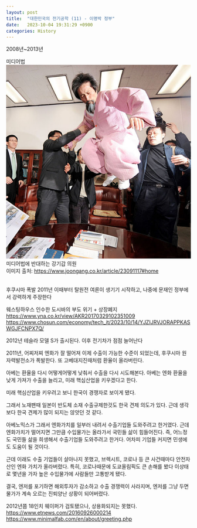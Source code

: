 ```yaml
---
layout: post
title:  "대한민국의 전기공학 (11) - 이명박 정부"
date:   2023-10-04 19:31:29 +0900
categories: History
---
```


2008년~2013년

미디어법<br>
![alt text](/public/img/shangus1.jpg)<br>
미디어법에 반대하는 강기갑 의원<br>
이미지 출처: https://www.joongang.co.kr/article/23091117#home<br>
<br>

후쿠시마 폭발 2011년
이때부터 탈원전 여론이 생기기 시작하고, 나중에 문재인 정부에서 강력하게 주장한다

웨스팅하우스 인수한 도시바의 부도 위기 + 상장폐지
https://www.yna.co.kr/view/AKR20170329102351009
https://www.chosun.com/economy/tech_it/2023/10/14/YJZIJRVJORAPPKASWGJFCNPX7Q/

2012년 테슬라 모델 S가 출시된다.
이후 전기차가 점점 늘어난다

2011년, 어찌저찌 엔화가 잘 떨어져 이제 수출이 가능한 수준이 되었는데, 후쿠시마 원자력발전소가 폭발한다.
또 고베대지진때처럼 환율이 올라버린다.

아베는 환율을 다시 어떻게어떻게 낮춰서 수출을 다시 시도해본다.
아베는 엔화 환율을 낮게 가져가 수출을 늘리고, 미래 핵심산업을 키우겠다고 한다.


미래 핵심산업을 키우려고 보니 한국이 경쟁자로 보이게 됐다.

그래서 노재팬때 일본이 반도체 소재 수출규제한것도 한국 견제 의도가 있다.
근데 생각보다 한국 견제가 많이 되지는 않앗던 것 같다.

아베노믹스가 그래서 엔화가치를 일부러 내려서 수출기업들 도와주려고 한거였다.
근데 엔화가치가 떨어지면 그만큼 수입물가는 올라가서 국민들 삶이 힘들어진다.
즉, 어느정도 국민들 삶을 희생해서 수출기업들 도와주려고 한거다. 어차피 기업들 커지면 민생에도 도움이 될 것이다.

근데 이래도 수출 기업들이 살아나지 못했고, 브렉시트, 코로나 등 큰 사건때마다 안전자산인 엔화 가치가 올라버렸다.
특히, 코로나때문에 도쿄올림픽도 큰 손해를 봤다
이상태로 몇년을 가자 높은 수입물가에 사람들만 고통받게 됐다.

결국, 엔저를 포기하면 해외투자가 감소하고 수출 경쟁력이 사라지며,
엔저를 그냥 두면 물가가 계속 오르는 진퇴양난 상황이 되어버렸다.

2012년쯤 18인치 웨이퍼가 검토됐으나, 상용화되지는 못했다.
https://www.etnews.com/20160926000214
https://www.minimalfab.com/en/about/greeting.php

